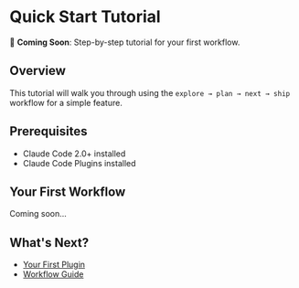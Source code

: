 # Quick Start Tutorial

🚧 **Coming Soon**: Step-by-step tutorial for your first workflow.

## Overview

This tutorial will walk you through using the `explore → plan → next → ship` workflow for a simple feature.

## Prerequisites

- Claude Code 2.0+ installed
- Claude Code Plugins installed

## Your First Workflow

Coming soon...

## What's Next?

- [Your First Plugin](first-plugin.md)
- [Workflow Guide](../guides/workflow-guide.md)
